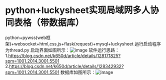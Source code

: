 # python+luckysheet实现局域网多人协同表格（带数据库）
python+pywss(web框架)+websocket+html,css,js+flask(request)+mysql+luckysheet
运行启动程序为thread.py
启动界面如图所示：![image](https://github.com/dognamepander/python-luckysheet-/assets/119275007/45224914-f967-4025-82de-f140cd834f22)
软件运行思路：
1.https://blog.csdn.net/k650d/article/details/128171825?spm=1001.2014.3001.5501
2.https://blog.csdn.net/k650d/article/details/128342932?spm=1001.2014.3001.5501
数据库如图所示：![image](https://github.com/dognamepander/python-luckysheet-/assets/119275007/a1da7590-2664-4c4b-81ed-7854fd1baf36)
